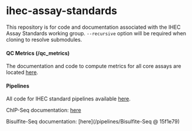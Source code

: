 ihec-assay-standards
====================

This repository is for code and documentation associated with the IHEC Assay Standards working group. `--recursive` option will be required when cloning to resolve submodules.

#### QC Metrics (/qc_metrics)

The documentation and code to compute metrics for all core assays are located [here](/qc_metrics).

#### Pipelines

All code for IHEC standard pipelines available [here](/pipelines).

ChIP-Seq documentation: [here](/pipelines/ChIP-Seq/encode-wrapper/readme.md)

Bisulfite-Seq documentation: [here](/pipelines/Bisulfite-Seq @ 15f1e79)





